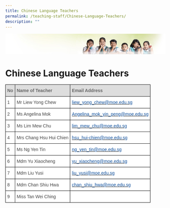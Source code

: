 ```yaml
---
title: Chinese Language Teachers
permalink: /teaching-staff/Chinese-Language-Teachers/
description: ""
---
```

![](/images/Banner.jpg)

Chinese Language Teachers
=========================

<style type="text/css">
.tg  {border-collapse:collapse;border-spacing:0;}
.tg td{border-color:black;border-style:solid;border-width:1px;font-family:Arial, sans-serif;font-size:14px;
  overflow:hidden;padding:10px 5px;word-break:normal;}
.tg th{border-color:black;border-style:solid;border-width:1px;font-family:Arial, sans-serif;font-size:14px;
  font-weight:normal;overflow:hidden;padding:10px 5px;word-break:normal;}
.tg .tg-e14l{background-color:#DDD;color:#666;font-weight:bold;text-align:left;vertical-align:top}
.tg .tg-sdzj{background-color:#FFF;color:#454545;text-align:left;vertical-align:middle}
.tg .tg-d8aa{background-color:#FFF;color:#10509C;text-align:left;vertical-align:top}
</style>
<table class="tg">
<thead>
  <tr>
    <th class="tg-e14l">No</th>
    <th class="tg-e14l">Name of Teacher</th>
    <th class="tg-e14l">Email Address</th>
  </tr>
</thead>
<tbody>
  <tr>
    <td class="tg-sdzj">1</td>
    <td class="tg-sdzj">Mr Liew Yong Chew</td>
    <td class="tg-d8aa"><a href="mailto:liew_yong_chew@moe.edu.sg"><span style="text-decoration:none;color:#10509C">liew_yong_chew@moe.edu.sg</span></a></td>
  </tr>
  <tr>
    <td class="tg-sdzj">2</td>
    <td class="tg-sdzj">Ms Angelina Mok</td>
    <td class="tg-d8aa"><a href="mailto:Angelina_mok_yin_peng@moe.edu.sg"><span style="text-decoration:none;color:#10509C">Angelina_mok_yin_peng@moe.edu.sg</span></a></td>
  </tr>
  <tr>
    <td class="tg-sdzj">3</td>
    <td class="tg-sdzj">Ms Lim Mew Chu</td>
    <td class="tg-d8aa"><a href="mailto:eng_jiamei@moe.edu.sg"><span style="text-decoration:none;color:#10509C">lim_mew_chu@moe.edu.sg</span></a></td>
  </tr>
  <tr>
    <td class="tg-sdzj">4</td>
    <td class="tg-sdzj">Mrs Chang Hsu Hui Chien</td>
    <td class="tg-d8aa"><a href="mailto:hsu_hui-chien@moe.edu.sg"><span style="text-decoration:none;color:#10509C">hsu_hui-chien@moe.edu.sg</span></a></td>
  </tr>
  <tr>
    <td class="tg-sdzj">5</td>
    <td class="tg-sdzj">Ms Ng Yen Tin</td>
    <td class="tg-d8aa"><a href="mailto:ng_yen_tin@moe.edu.sg"><span style="text-decoration:none;color:#10509C">ng_yen_tin@moe.edu.sg</span></a></td>
  </tr>
  <tr>
    <td class="tg-sdzj">6</td>
    <td class="tg-sdzj">Mdm Yu Xiaocheng</td>
    <td class="tg-d8aa"><a href="mailto:yu_xiaocheng@moe.edu.sg"><span style="text-decoration:none;color:#10509C">yu_xiaocheng@moe.edu.sg</span></a></td>
  </tr>
  <tr>
    <td class="tg-sdzj">7</td>
    <td class="tg-sdzj">Mdm Liu Yusi</td>
    <td class="tg-d8aa"><a href="mailto:liu_yusi@moe.edu.sg"><span style="text-decoration:none;color:#10509C">liu_yusi@moe.edu.sg</span></a></td>
  </tr>
  <tr>
    <td class="tg-sdzj">8</td>
    <td class="tg-sdzj">Mdm Chan Shiu Hwa</td>
    <td class="tg-d8aa"><a href="mailto:chan_shiu_hwa@moe.edu.sg"><span style="text-decoration:none;color:#10509C">chan_shiu_hwa@moe.edu.sg</span></a><br></td>
  </tr>
  <tr>
    <td class="tg-sdzj">9 </td>
    <td class="tg-sdzj">Miss Tan Wei Ching </td>
    <td class="tg-sdzj"> </td>
  </tr>
</tbody>
</table>